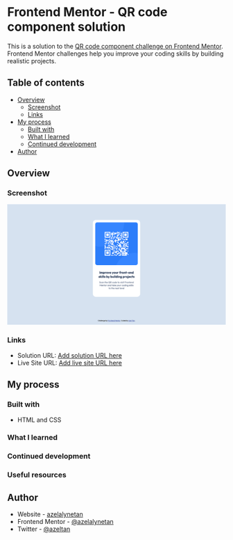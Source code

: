 # Frontend Mentor - QR code component solution

This is a solution to the [QR code component challenge on Frontend Mentor](https://www.frontendmentor.io/challenges/qr-code-component-iux_sIO_H). Frontend Mentor challenges help you improve your coding skills by building realistic projects. 

## Table of contents

- [Overview](#overview)
  - [Screenshot](#screenshot)
  - [Links](#links)
- [My process](#my-process)
  - [Built with](#built-with)
  - [What I learned](#what-i-learned)
  - [Continued development](#continued-development)
- [Author](#author)


## Overview

### Screenshot
![](./images/screenshot.png)

### Links

- Solution URL: [Add solution URL here](https://github.com/azelalynetan/frontend-mentor--qr-code-component)
- Live Site URL: [Add live site URL here](https://azelalynetan.github.io/azel.frontend-mentor--qr-code-component/)

## My process

### Built with

- HTML and CSS

### What I learned

### Continued development

### Useful resources

## Author

- Website - [azelalynetan](https://azelalynetan.github.io/)
- Frontend Mentor - [@azelalynetan](https://www.frontendmentor.io/profile/azelalynetan)
- Twitter - [@azeltan](https://www.twitter.com/azeltan)